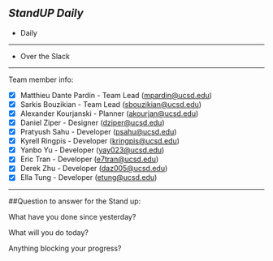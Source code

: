 
***StandUP Daily***
---
- Daily
---
- Over the Slack
---
Team member info:<br>
- [x] Matthieu Dante Pardin - Team Lead (mpardin@ucsd.edu)<br>
- [x] Sarkis Bouzikian - Team Lead (sbouzikian@ucsd.edu)<br>
- [x] Alexander Kourjanski - Planner (akourjan@ucsd.edu)<br>
- [x] Daniel Ziper - Designer (dziper@ucsd.edu)<br>
- [x] Pratyush Sahu - Developer (psahu@ucsd.edu)<br>
- [x] Kyrell Ringpis - Developer (kringpis@ucsd.edu)<br>
- [x] Yanbo Yu - Developer (yay023@ucsd.edu)<br>
- [x] Eric Tran - Developer (e7tran@ucsd.edu)<br>
- [x] Derek Zhu - Developer (daz005@ucsd.edu)<br>
- [x] Ella Tung - Developer (etung@ucsd.edu)
---
##Question to answer for the Stand up:

What have you done since yesterday?

What will you do today?

Anything blocking your progress?
